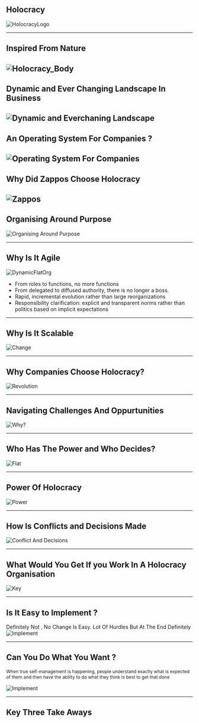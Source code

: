 ## Holocracy 
![HolocracyLogo](logo.png)

---
## Inspired From Nature 
![Holocracy_Body](holocracy.png)
---
## Dynamic and Ever Changing Landscape In Business
![Dynamic and Everchaning Landscape](dynamiccme.png)
---
## An Operating System For Companies ?
![Operating System For Companies](operatingsys.png)
---
## Why Did Zappos Choose Holocracy
![Zappos](zappos.jpg)
---
## Organising Around Purpose
![Organising Around Purpose](HWD.png)

---
## Why Is It Agile
![DynamicFlatOrg](dynamicflat.png)
- From roles to functions, no more functions
- From delegated to diffused authority, there is no longer a boss.
- Rapid, incremental evolution rather than large reorganizations
- Responsibility clarification: explicit and transparent norms rather than politics  based on implicit expectations



---
## Why Is It Scalable
![Change](Thechange.png)

---
## Why Companies Choose Holocracy?
![Revolution](holocracyrevolution.png)

---
## Navigating Challenges And Oppurtunities
![Why?](challengesvsoppurutnites.png)

---
## Who Has The Power and Who Decides?
![Flat](Flat.png)


---
## Power Of Holocracy
![Power](IDEX.png)

---
## How Is Conflicts and Decisions Made
![Conflict And Decisions](Conflictsanddecisions.png)

---
## What Would You Get If you Work In A Holocracy Organisation
![Key](key.png)

---
## Is It Easy to Implement ?
Definitely Not , No Change Is Easy. Lot Of Hurdles But At The End Definitely 
![Implement](traditionalco.png)

---
## Can You Do What You Want ? 

<p style="font-size:12">When true self-management is happening, people understand exactly what is expected of them and then have the ability to do what they think is best to get that done</p>

![Implement](holocracyrevolution.png)

---
## Key Three Take Aways 




